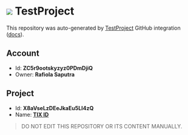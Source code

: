 # ![](https://s3.amazonaws.com/storage-static.testproject.io/logos/TP-Logo-Square.svg) TestProject

This repository was auto-generated by [TestProject](https://testproject.io) GitHub integration ([docs](https://docs.testproject.io/testproject-integrations/github-integration)).

## Account
* Id: **ZC5r9ootskyzyz0PDmDjiQ**
* Owner: **Rafiola Saputra**

## Project
* Id: **X8aVseLzDEeJkaEu5LI4zQ**
* Name: **[TIX ID](https://app.testproject.io/#/projects/1109301/tests)**

> DO NOT EDIT THIS REPOSITORY OR ITS CONTENT MANUALLY.